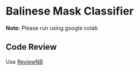 # Balinese Mask Classifier
**Note:** Please run using google colab

## Code Review
Use [ReviewNB](https://app.reviewnb.com/Maskology/machine-learning-notebook/)